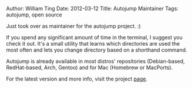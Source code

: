 Author: William Ting
Date: 2012-03-12
Title: Autojump Maintainer
Tags: autojump, open source

Just took over as maintainer for the autojump project. :)

If you spend any significant amount of time in the terminal, I suggest you check
it out. It's a small utility that learns which directories are used the most
often and lets you change directory based on a shorthand command.

Autojump is already available in most distros' repositories (Debian-based,
RedHat-based, Arch, Gentoo) and for Mac (Homebrew or MacPorts).

For the latest version and more info, visit the project
[page](https://github.com/joelthelion/autojump).
